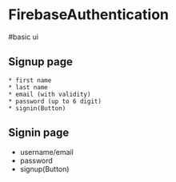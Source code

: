 # FirebaseAuthentication

#basic ui

## Signup page
    * first name
    * last name
    * email (with validity)
    * password (up to 6 digit)
    * signin(Button)
    
## Signin page
   * username/email
   * password
   * signup(Button)


